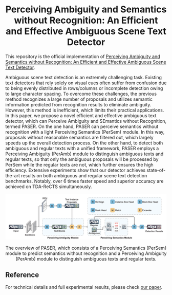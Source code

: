 <div align="center">   
  
# Perceiving Ambiguity and Semantics without Recognition: An Efficient and Effective Ambiguous Scene Text Detector

</div>

This repository is the official implementation of [Perceiving Ambiguity and Semantics without Recognition: An Efficient and Effective Ambiguous Scene Text Detector](https://dl.acm.org/doi/10.1145/3581783.3612383).

Ambiguous scene text detection is an extremely challenging task. Existing text detectors that rely solely on visual cues often suffer from confusion due to being evenly distributed in rows/columns or incomplete detection owing to large character spacing. To overcome these challenges, the previous method recognizes a large number of proposals and utilizes semantic information predicted from recognition results to eliminate ambiguity. However, this method is inefficient, which limits their practical applications. In this paper, we propose a novel efficient and effective ambiguous text detector, which can Perceive Ambiguity and SEmantics without Recognition, termed PASER. On the one hand, PASER can perceive semantics without recognition with a light Perceiving Semantics (PerSem) module. In this way, proposals without reasonable semantics are filtered out, which largely speeds up the overall detection process. On the other hand, to detect both ambiguous and regular texts with a unified framework, PASER employs a Perceiving Ambiguity (PerAmb) module to distinguish ambiguous texts and regular texts, so that only the ambiguous proposals will be processed by PerSem while the regular texts are not, which further ensures the high efficiency. Extensive experiments show that our detector achieves state-of-the-art results on both ambiguous and regular scene text detection benchmarks. Notably, over 6 times faster speed and superior accuracy are achieved on TDA-ReCTS simultaneously.

<p float="left" align="center">
<img src="1.png" width="800" /> 
<figcaption align="center">
The overview of PASER, which consists of a Perceiving Semantics (PerSem) module to predict semantics
without recognition and a Perceiving Ambiguity (PerAmb) module to distinguish ambiguous texts and regular texts.
</figcaption>
</p>

## Reference
For technical details and full experimental results, please check [our paper](https://dl.acm.org/doi/10.1145/3581783.3612383).

